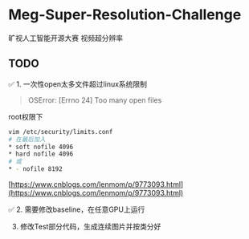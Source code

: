 # Meg-Super-Resolution-Challenge

旷视人工智能开源大赛 视频超分辨率

## TODO

✅ 1.  一次性open太多文件超过linux系统限制

> OSError: [Errno 24] Too many open files

root权限下
```bash
vim /etc/security/limits.conf  
# 在最后加入  
* soft nofile 4096  
* hard nofile 4096
# 或
* - nofile 8192
```
[https://www.cnblogs.com/lenmom/p/9773093.html](https://www.cnblogs.com/lenmom/p/9773093.html)

✅ 2. 需要修改baseline，在任意GPU上运行

3. 修改Test部分代码，生成连续图片并按类分好
